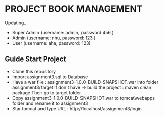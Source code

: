 # PROJECT BOOK MANAGEMENT

Updating...

* Super Admin (username: admin, password:456 )
* Admin (username: nhu, password: 123 )
* User (username: aha, password: 123)
	
	
## Guide Start Project

* Clone this repository
* Import assignment3.sql to Database
* Have a war file : assignment3-1.0.0-BUILD-SNAPSHOT.war into folder assignment3/target 
  If don't have -> build the project : maven clean package
  Then go to target folder
* Copy assignment3-1.0.0-BUILD-SNAPSHOT.war to tomcat\webapps folder and rename it to assignment3
* Star tomcat and type URL : http://localhost/assignment3/login
